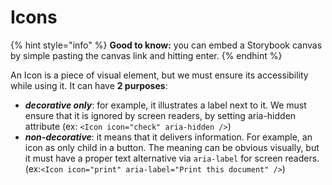 # Icons

{% hint style="info" %}
**Good to know:** you can embed a Storybook canvas by simple pasting the canvas link and hitting enter.
{% endhint %}

An Icon is a piece of visual element, but we must ensure its accessibility while using it. It can have **2 purposes**:

* _**decorative only**_: for example, it illustrates a label next to it. We must ensure that it is ignored by screen readers, by setting aria-hidden attribute (ex: `<Icon icon="check" aria-hidden />`)
* _**non-decorative**_: it means that it delivers information. For example, an icon as only child in a button. The meaning can be obvious visually, but it must have a proper text alternative via `aria-label` for screen readers. (ex:`<Icon icon="print" aria-label="Print this document" />`)
